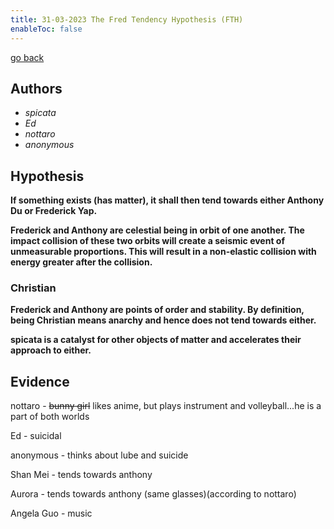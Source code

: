 ```yaml
---
title: 31-03-2023 The Fred Tendency Hypothesis (FTH)
enableToc: false
---
```


[go back](Articles.md)

## Authors

-   _spicata_
-   _Ed_
-   _nottaro_
-   _anonymous_

## Hypothesis

**If something exists (has matter), it shall then tend towards either Anthony Du or Frederick Yap.**

**Frederick and Anthony are celestial being in orbit of one another. The impact collision of these two orbits will create a seismic event of unmeasurable proportions. This will result in a non-elastic collision with energy greater after the collision.**

### Christian

**Frederick and Anthony are points of order and stability. By definition, being Christian means anarchy and hence does not tend towards either.**

**spicata is a catalyst for other objects of matter and accelerates their approach to either.**

## Evidence

nottaro - ~~bunny girl~~ likes anime, but plays instrument and volleyball...he is a part of both worlds

Ed - suicidal

anonymous - thinks about lube and suicide

Shan Mei - tends towards anthony

Aurora - tends towards anthony (same glasses)(according to nottaro)

Angela Guo - music